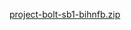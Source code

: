 [project-bolt-sb1-bihnfb.zip](https://github.com/user-attachments/files/17788238/project-bolt-sb1-bihnfb.zip)
